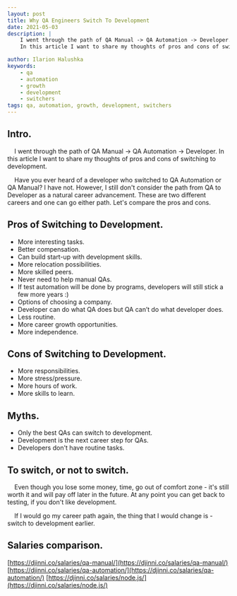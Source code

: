 ```yaml
---
layout: post
title: Why QA Engineers Switch To Development
date: 2021-05-03
description: |
    I went through the path of QA Manual -> QA Automation -> Developer.
    In this article I want to share my thoughts of pros and cons of switching to development.

author: Ilarion Halushka
keywords:
    - qa
    - automation
    - growth
    - development
    - switchers
tags: qa, automation, growth, development, switchers
---
```


## Intro.
&nbsp;&nbsp;&nbsp;  I went through the path of QA Manual -> QA Automation -> Developer.
In this article I want to share my thoughts of pros and cons of switching to development.

&nbsp;&nbsp;&nbsp; Have you ever heard of a developer who switched to QA Automation or QA Manual? I have not.
However, I still don't consider the path from QA to Developer as a natural career advancement.
These are two different careers and one can go either path. Let's compare the pros and cons.

## Pros of Switching to Development.
* More interesting tasks.
* Better compensation.
* Can build start-up with development skills.
* More relocation possibilities.
* More skilled peers.
* Never need to help manual QAs.
* If test automation will be done by programs, developers will still stick a few more years :)
* Options of choosing a company.
* Developer can do what QA does but QA can’t do what developer does.
* Less routine.
* More career growth opportunities.
* More independence.

## Cons of Switching to Development.
* More responsibilities.
* More stress/pressure.
* More hours of work.
* More skills to learn.

## Myths.
* Only the best QAs can switch to development.
* Development is the next career step for QAs.
* Developers don't have routine tasks.

## To switch, or not to switch.
&nbsp;&nbsp;&nbsp; Even though you lose some money, time, go out of comfort zone - it's still worth it
and will pay off later in the future. At any point you can get back to testing, if you don't like development.

&nbsp;&nbsp;&nbsp; If I would go my career path again, the thing that I would change is - 
switch to development earlier.

## Salaries comparison.
[https://djinni.co/salaries/qa-manual/](https://djinni.co/salaries/qa-manual/)
[https://djinni.co/salaries/qa-automation/](https://djinni.co/salaries/qa-automation/)
[https://djinni.co/salaries/node.js/](https://djinni.co/salaries/node.js/)







